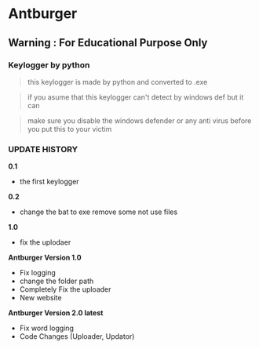 # Antburger
## Warning : For Educational Purpose Only
### Keylogger by python
> this keylogger is made by python and converted to .exe

> if you asume that this keylogger can't detect by windows def but it can

> make sure you disable the windows defender or any anti virus before you put this to your victim



### UPDATE HISTORY

**0.1**
- the first keylogger

**0.2**
- change the bat to exe remove some not use files

**1.0**
- fix the uplodaer

**Antburger Version 1.0** 
- Fix logging
- change the folder path
- Completely Fix the uploader
- New website 

**Antburger Version 2.0 latest** 
- Fix word logging
- Code Changes (Uploader, Updator)
